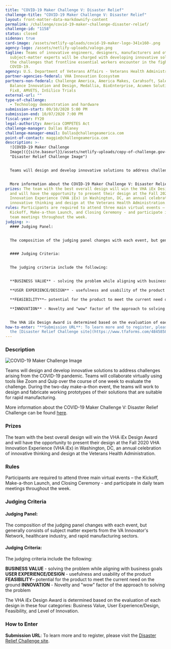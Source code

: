 ```yaml
---
title: "COVID-19 Maker Challenge V: Disaster Relief"
challenge-title: "COVID-19 Maker Challenge V: Disaster Relief"
layout: front-matter-data-markdownify-content
permalink: /challenge/covid-19-maker-challenge-disaster-relief/
challenge-id: "1158"
status: closed
sidenav: true
card-image: /assets/netlify-uploads/covid-19-maker-logo-341x160-.png
agency-logo: /assets/netlify-uploads/valogo.png
tagline: Teams of innovative engineers, designers, manufacturers and other
  subject-matter experts will be charged with developing innovative solutions to
  the challenges that frontline essential workers encounter in the fight against
  COVID-19.
agency: U.S. Department of Veterans Affairs - Veterans Health Administration
partner-agencies-federal: VHA Innovation Ecosystem
partners-non-federal: Challenge America, America Makes, Carahsoft, Salesforce,
  Balance Innovation and Design, Medallia, BioEnterprise, Acumen Solutions,
  Fix8, AMVETS, InSilico Trials
external-url: ""
type-of-challenge:
  - Technology demonstration and hardware
submission-start: 09/10/2020 5:00 PM
submission-end: 10/07/2020 7:00 PM
fiscal-year: FY20
legal-authority: America COMPETES Act
challenge-manager: Dallas Blaney
challenge-manager-email: Dallas@challengeamerica.com
point-of-contact: maggie@challengeamerica.com
description: >-
  ![COVID-19 Maker Challenge
  Image]({{site.baseurl}}/assets/netlify-uploads/copy-of-challenge.gov-image.png
  "Disaster Relief Challenge Image")


  Teams will design and develop innovative solutions to address challenges arising from the COVID-19 pandemic. Teams will collaborate virtually using tools like Zoom and Quip over the course of one week to evaluate the challenge. During the two-day make-a-thon event, the teams will work to design and fabricate working prototypes of their solutions that are suitable for rapid manufacturing.


  More information about the COVID-19 Maker Challenge V: Disaster Relief Challenge can be found [here](https://makerchallenge.crowdicity.com/).
prizes: The team with the best overall design will win the VHA iEx Design Award
  and will have the opportunity to present their design at the Fall 2020 VHA
  Innovation Experience (VHA iEx) in Washington, DC, an annual celebration of
  innovative thinking and design at the Veterans Health Administration.
rules: Participants are required to attend three main virtual events – the
  Kickoff, Make-a-thon Launch, and Closing Ceremony - and participate in daily
  team meetings throughout the week.
judging: >-
  #### Judging Panel:


  The composition of the judging panel changes with each event, but generally consists of subject matter experts from the VA Innovator's Network, healthcare industry, and rapid manufacturing sectors.


  #### Judging Criteria:


  The judging criteria include the following: 


  **BUSINESS VALUE** - solving the problem while aligning with business goals

  **USER EXPERIENCE/DESIGN** - usefulness and usability of the product 

  **FEASIBILITY**– potential for the product to meet the current need on the ground

  **INNOVATION** - Novelty and "wow" factor of the approach to solving the problem


  The VHA iEx Design Award is determined based on the evaluation of each design in these  four categories: Business Value, User Experience/Design, Feasibility, and Level of Innovation.
how-to-enter: "**Submission URL**: To learn more and to register, please visit
  the [Disaster Relief Challenge site](https://www.tfaforms.com/4845858)."
---
```

### Description

![COVID-19 Maker Challenge Image]({{site.baseurl}}/assets/netlify-uploads/copy-of-challenge.gov-image.png "Disaster Relief Challenge Image")

Teams will design and develop innovative solutions to address challenges arising from the COVID-19 pandemic. Teams will collaborate virtually using tools like Zoom and Quip over the course of one week to evaluate the challenge. During the two-day make-a-thon event, the teams will work to design and fabricate working prototypes of their solutions that are suitable for rapid manufacturing.

More information about the COVID-19 Maker Challenge V: Disaster Relief Challenge can be found [here](https://makerchallenge.crowdicity.com/).

### Prizes

The team with the best overall design will win the VHA iEx Design Award and will have the opportunity to present their design at the Fall 2020 VHA Innovation Experience (VHA iEx) in Washington, DC, an annual celebration of innovative thinking and design at the Veterans Health Administration.

### Rules

Participants are required to attend three main virtual events – the Kickoff, Make-a-thon Launch, and Closing Ceremony - and participate in daily team meetings throughout the week.

### Judging Criteria

#### Judging Panel:

The composition of the judging panel changes with each event, but generally consists of subject matter experts from the VA Innovator's Network, healthcare industry, and rapid manufacturing sectors.

#### Judging Criteria:

The judging criteria include the following: 

**BUSINESS VALUE** - solving the problem while aligning with business goals
**USER EXPERIENCE/DESIGN** - usefulness and usability of the product 
**FEASIBILITY**– potential for the product to meet the current need on the ground
**INNOVATION** - Novelty and "wow" factor of the approach to solving the problem

The VHA iEx Design Award is determined based on the evaluation of each design in these  four categories: Business Value, User Experience/Design, Feasibility, and Level of Innovation.

### How to Enter

**Submission URL**: To learn more and to register, please visit the [Disaster Relief Challenge site](https://www.tfaforms.com/4845858).